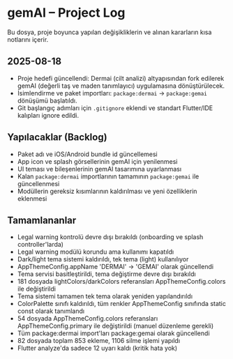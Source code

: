 # gemAI – Project Log

Bu dosya, proje boyunca yapılan değişikliklerin ve alınan kararların kısa notlarını içerir.

## 2025-08-18
- Proje hedefi güncellendi: Dermai (cilt analizi) altyapısından fork edilerek gemAI (değerli taş ve maden tanımlayıcı) uygulamasına dönüştürülecek.
- İsimlendirme ve paket importları: `package:dermai` → `package:gemai` dönüşümü başlatıldı.
- Git başlangıç adımları için `.gitignore` eklendi ve standart Flutter/IDE kalıpları ignore edildi.

## Yapılacaklar (Backlog)
- Paket adı ve iOS/Android bundle id güncellemesi
- App icon ve splash görsellerinin gemAI için yenilenmesi
- UI teması ve bileşenlerinin gemAI tasarımına uyarlanması
- Kalan `package:dermai` importlarının tamamının `package:gemai` ile güncellenmesi
- Modüllerin gereksiz kısımlarının kaldırılması ve yeni özelliklerin eklenmesi

## Tamamlananlar
- Legal warning kontrolü devre dışı bırakıldı (onboarding ve splash controller'larda)
- Legal warning modülü korundu ama kullanımı kapatıldı
- Dark/light tema sistemi kaldırıldı, tek tema (light) kullanılıyor
- AppThemeConfig.appName 'DERMAI' → 'GEMAI' olarak güncellendi
- Tema servisi basitleştirildi, tema değiştirme devre dışı bırakıldı
- 181 dosyada lightColors/darkColors referansları AppThemeConfig.colors ile değiştirildi
- Tema sistemi tamamen tek tema olarak yeniden yapılandırıldı
- ColorPalette sınıfı kaldırıldı, tüm renkler AppThemeConfig sınıfında static const olarak tanımlandı
- 54 dosyada AppThemeConfig.colors referansları AppThemeConfig.primary ile değiştirildi (manuel düzenleme gerekli)
- Tüm package:dermai import'ları package:gemai olarak güncellendi
- 82 dosyada toplam 853 ekleme, 1106 silme işlemi yapıldı
- Flutter analyze'da sadece 12 uyarı kaldı (kritik hata yok)
